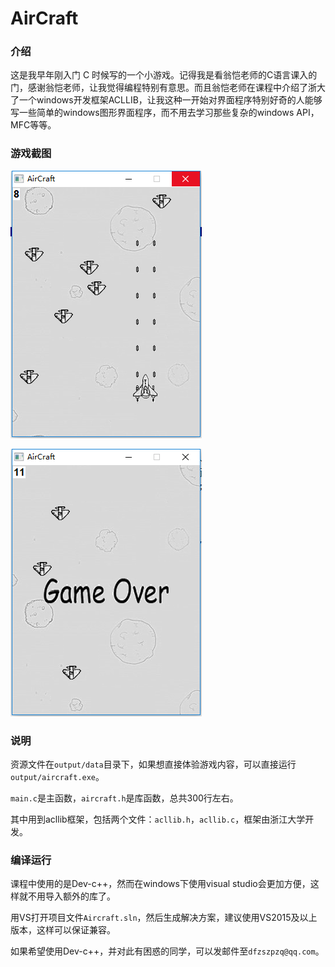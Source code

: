 # AirCraft

### 介绍

这是我早年刚入门 C 时候写的一个小游戏。记得我是看翁恺老师的C语言课入的门，感谢翁恺老师，让我觉得编程特别有意思。而且翁恺老师在课程中介绍了浙大了一个windows开发框架ACLLIB，让我这种一开始对界面程序特别好奇的人能够写一些简单的windows图形界面程序，而不用去学习那些复杂的windows API，MFC等等。

### 游戏截图

![1530526077843](data/screen1.png)

![1530526102780](data/screen2.png)

### 说明

资源文件在`output/data`目录下，如果想直接体验游戏内容，可以直接运行`output/aircraft.exe`。

`main.c`是主函数，`aircraft.h`是库函数，总共300行左右。

其中用到acllib框架，包括两个文件：`acllib.h`，`acllib.c`，框架由浙江大学开发。

### 编译运行

课程中使用的是Dev-c++，然而在windows下使用visual studio会更加方便，这样就不用导入额外的库了。

用VS打开项目文件`Aircraft.sln`，然后生成解决方案，建议使用VS2015及以上版本，这样可以保证兼容。

如果希望使用Dev-c++，并对此有困惑的同学，可以发邮件至`dfzszpzq@qq.com`。


